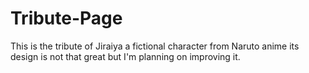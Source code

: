 # Tribute-Page
This is the tribute of Jiraiya a fictional character from Naruto anime its design is not that great but I'm planning on improving it.
